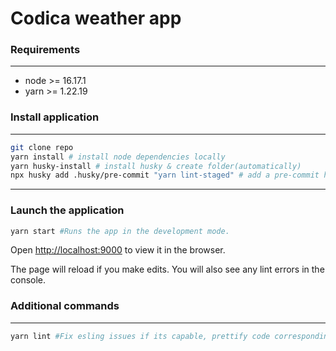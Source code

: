 # Codica weather app

### Requirements

---

- node >= 16.17.1
- yarn >= 1.22.19

### Install application

---

```bash
git clone repo
yarn install # install node dependencies locally
yarn husky-install # install husky & create folder(automatically)
npx husky add .husky/pre-commit "yarn lint-staged" # add a pre-commit hook
```

---

### Launch the application

```bash
yarn start #Runs the app in the development mode.
```

Open [http://localhost:9000](http://localhost:9000) to view it in the browser.

The page will reload if you make edits.
You will also see any lint errors in the console.

### Additional commands

---

```bash
yarn lint #Fix esling issues if its capable, prettify code corresponding to .prettierrc.js
```
